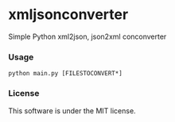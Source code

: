 # xmljsonconverter

Simple Python xml2json, json2xml conconverter

### Usage

    python main.py [FILESTOCONVERT*]

### License

This software is under the MIT license.
